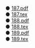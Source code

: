 
<br>
●  <a href="https://github.com/rezvaneh77/PNU_3991_AR/blob/main/Research-And-Presentation-Methods/187.pdf">187.pdf</a>
<br>
●  <a href="https://github.com/rezvaneh77/PNU_3991_AR/blob/main/Research-And-Presentation-Methods/187.tex">187.tex</a>
<br>
●  <a href="https://github.com/rezvaneh77/PNU_3991_AR/blob/main/Research-And-Presentation-Methods/188.pdf">188.pdf</a>
<br>
●  <a href="https://github.com/rezvaneh77/PNU_3991_AR/blob/main/Research-And-Presentation-Methods/188.tex">188.tex</a>
<br>
●  <a href="https://github.com/rezvaneh77/PNU_3991_AR/blob/main/Research-And-Presentation-Methods/189.pdf">189.pdf</a>
<br>
●  <a href="https://github.com/rezvaneh77/PNU_3991_AR/blob/main/Research-And-Presentation-Methods/189.tex">189.tex</a>
